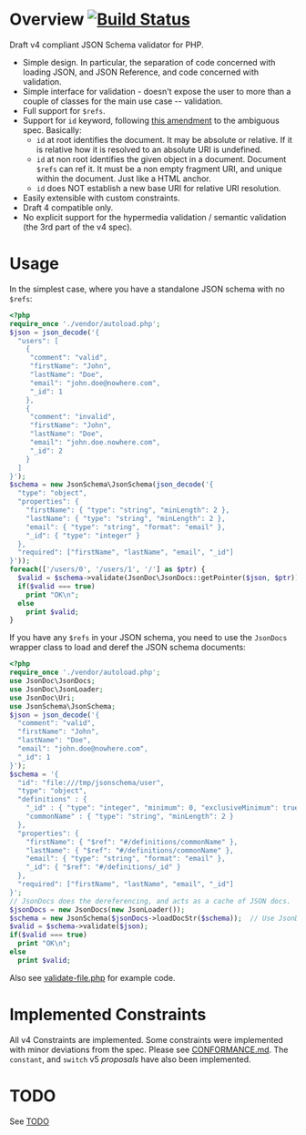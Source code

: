 # Overview [![Build Status](https://api.travis-ci.org/sam-at-github/PhpJsonSchema.png)](https://travis-ci.org/sam-at-github/PhpJsonSchema)
Draft v4 compliant JSON Schema validator for PHP.

  * Simple design. In particular, the separation of code concerned with loading JSON, and JSON Reference, and code concerned with validation.
  * Simple interface for validation - doesn't expose the user to more than a couple of classes for the main use case -- validation.
  * Full support for `$refs`.
  * Support for `id` keyword, following [this amendment](https://github.com/json-schema/json-schema/wiki/The-%22id%22-conundrum#how-to-fix-that) to the ambiguous spec. Basically:
    - `id` at root identifies the document. It may be absolute or relative. If it is relative how it is resolved to an absolute URI is undefined.
    - `id` at non root identifies the given object in a document. Document `$refs` can ref it. It must be a non empty fragment URI, and unique within the document. Just like a HTML anchor.
    - `id` does NOT establish a new base URI for relative URI resolution.
  * Easily extensible with custom constraints.
  * Draft 4 compatible only.
  * No explicit support for the hypermedia validation / semantic validation (the 3rd part of the v4 spec).

# Usage
In the simplest case, where you have a standalone JSON schema with no `$refs`:

```php
<?php
require_once './vendor/autoload.php';
$json = json_decode('{
  "users": [
    {
     "comment": "valid",
     "firstName": "John",
     "lastName": "Doe",
     "email": "john.doe@nowhere.com",
     "_id": 1
    },
    {
     "comment": "invalid",
     "firstName": "John",
     "lastName": "Doe",
     "email": "john.doe.nowhere.com",
     "_id": 2
    }
  ]
}');
$schema = new JsonSchema\JsonSchema(json_decode('{
  "type": "object",
  "properties": {
    "firstName": { "type": "string", "minLength": 2 },
    "lastName": { "type": "string", "minLength": 2 },
    "email": { "type": "string", "format": "email" },
    "_id": { "type": "integer" }
  },
  "required": ["firstName", "lastName", "email", "_id"]
}'));
foreach(['/users/0', '/users/1', '/'] as $ptr) {
  $valid = $schema->validate(JsonDoc\JsonDocs::getPointer($json, $ptr));
  if($valid === true)
    print "OK\n";
  else
    print $valid;
}
```

If you have any `$refs` in your JSON schema, you need to use the `JsonDocs` wrapper class to load and deref the JSON schema documents:

```php
<?php
require_once './vendor/autoload.php';
use JsonDoc\JsonDocs;
use JsonDoc\JsonLoader;
use JsonDoc\Uri;
use JsonSchema\JsonSchema;
$json = json_decode('{
  "comment": "valid",
  "firstName": "John",
  "lastName": "Doe",
  "email": "john.doe@nowhere.com",
  "_id": 1
}');
$schema = '{
  "id": "file:///tmp/jsonschema/user",
  "type": "object",
  "definitions" : {
    "_id" : { "type": "integer", "minimum": 0, "exclusiveMinimum": true },
    "commonName" : { "type": "string", "minLength": 2 }
  },
  "properties": {
    "firstName": { "$ref": "#/definitions/commonName" },
    "lastName": { "$ref": "#/definitions/commonName" },
    "email": { "type": "string", "format": "email" },
    "_id": { "$ref": "#/definitions/_id" }
  },
  "required": ["firstName", "lastName", "email", "_id"]
}';
// JsonDocs does the dereferencing, and acts as a cache of JSON docs.
$jsonDocs = new JsonDocs(new JsonLoader());
$schema = new JsonSchema($jsonDocs->loadDocStr($schema));  // Use JsonDocs::loadUri() to load direct from URI.
$valid = $schema->validate($json);
if($valid === true)
  print "OK\n";
else
  print $valid;
```

Also see [validate-file.php](utils/validate-file.php) for example code.

# Implemented Constraints
All v4 Constraints are implemented. Some constraints were implemented with minor deviations from the spec. Please see [CONFORMANCE.md](CONFORMANCE.md). The `constant`, and `switch` v5 *proposals* have also been implemented.


# TODO
See [TODO](TODO.md)
